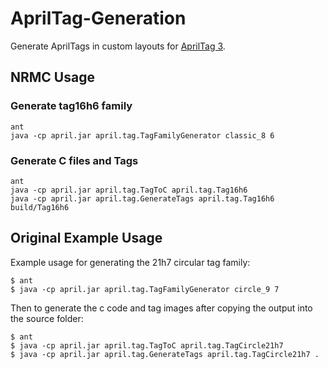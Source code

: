 # AprilTag-Generation

Generate AprilTags in custom layouts for [AprilTag 3](https://github.com/AprilRobotics/apriltag-generation).

## NRMC Usage
### Generate tag16h6 family
```
ant
java -cp april.jar april.tag.TagFamilyGenerator classic_8 6
```
### Generate C files and Tags
```
ant
java -cp april.jar april.tag.TagToC april.tag.Tag16h6
java -cp april.jar april.tag.GenerateTags april.tag.Tag16h6 build/Tag16h6
```


## Original Example Usage
Example usage for generating the 21h7 circular tag family:
```
$ ant
$ java -cp april.jar april.tag.TagFamilyGenerator circle_9 7
```
Then to generate the c code and tag images after copying the output into the source folder:
```
$ ant
$ java -cp april.jar april.tag.TagToC april.tag.TagCircle21h7
$ java -cp april.jar april.tag.GenerateTags april.tag.TagCircle21h7 .
```
